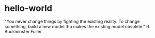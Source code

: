 # hello-world

"You never change things by fighting the existing reality. To change something, build a new model tha makes the existing model obsolete." R. Buckminster Fuller
